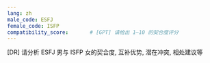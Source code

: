 ```yaml
---
lang: zh
male_code: ESFJ
female_code: ISFP
compatibility_score:       # [GPT] 请给出 1–10 的契合度评分
---
```


[DR] 请分析 ESFJ 男与 ISFP 女的契合度, 互补优势, 潜在冲突, 相处建议等

